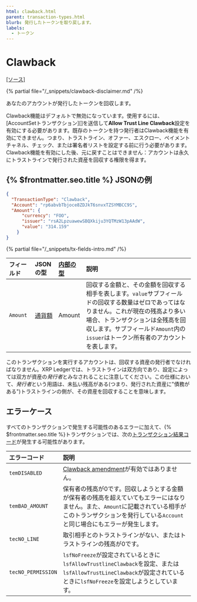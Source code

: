 ```yaml
---
html: clawback.html
parent: transaction-types.html
blurb: 発行したトークンを取り戻します。
labels:
  - トークン
---
```

# Clawback

[[ソース]](https://github.com/XRPLF/rippled/blob/master/src/ripple/app/tx/impl/Clawback.cpp "ソース")

{% partial file="/_snippets/clawback-disclaimer.md" /%}

あなたのアカウントが発行したトークンを回収します。

Clawback機能はデフォルトで無効になっています。使用するには、[AccountSetトランザクション][]を送信して**Allow Trust Line Clawback**設定を有効にする必要があります。既存のトークンを持つ発行者はClawback機能を有効にできません。つまり、トラストライン、オファー、エスクロー、ペイメントチャネル、チェック、または署名者リストを設定する前に行う必要があります。Clawback機能を有効にした後、元に戻すことはできません：アカウントは永久にトラストラインで発行された資産を回収する権限を得ます。

## {% $frontmatter.seo.title %} JSONの例

```json
{
  "TransactionType": "Clawback",
  "Account": "rp6abvbTbjoce8ZDJkT6snvxTZSYMBCC9S",
  "Amount": {
      "currency": "FOO",
      "issuer": "rsA2LpzuawewSBQXkiju3YQTMzW13pAAdW",
      "value": "314.159"
    }
}
```

{% partial file="/_snippets/tx-fields-intro.md" /%}

| フィールド　         | JSONの型   | [内部の型](../../binary-format.md) | 説明       |
|:-------------------|:----------|:------------|:----------|
| `Amount`           | [通貨額](../../data-types/basic-data-types.md#通貨額の指定) | Amount      | 回収する金額と、その金額を回収する相手を表します。`value`サブフィールドの回収する数量はゼロであってはなりません。これが現在の残高より多い場合、トランザクションは全残高を回収します。サブフィールド`Amount`内の`issuer`はトークン所有者のアカウントを表します。|

このトランザクションを実行するアカウントは、回収する資産の発行者でなければなりません。XRP Ledgerでは、トラストラインは双方向であり、設定によっては双方が資産の*発行者*とみなされることに注意してください。この仕様において、*発行者*という用語は、未払い残高がある(つまり、発行された資産に"債務がある")トラストラインの側が、その資産を回収することを意味します。


## エラーケース

すべてのトランザクションで発生する可能性のあるエラーに加えて、{% $frontmatter.seo.title %}トランザクションでは、次の[トランザクション結果コード](../transaction-results/transaction-results.md)が発生する可能性があります。

| エラーコード | 説明 |
|:-----------|:------------|
| `temDISABLED` | [Clawback amendment](../../../../resources/known-amendments.md#clawback)が有効ではありません。 |
| `temBAD_AMOUNT` | 保有者の残高が0です。回収しようとする金額が保有者の残高を超えていてもエラーにはなりません。また、`Amount`に記載されている相手がこのトランザクションを発行している`Account`と同じ場合にもエラーが発生します。 |
| `tecNO_LINE` | 取引相手とのトラストラインがない、またはトラストラインの残高が0です。 |
| `tecNO_PERMISSION` | `lsfNoFreeze`が設定されているときに`lsfAllowTrustlineClawback`を設定、または`lsfAllowTrustLineClawback`が設定されているときに`lsfNoFreeze`を設定しようとしています。 |

<!-- {# common link defs #} -->
